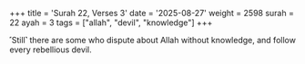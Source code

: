 +++
title = 'Surah 22, Verses 3'
date = '2025-08-27'
weight = 2598
surah = 22
ayah = 3
tags = ["allah", "devil", "knowledge"]
+++

˹Still˺ there are some who dispute about Allah without knowledge, and follow every rebellious devil.